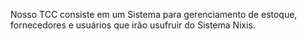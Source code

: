 Nosso TCC consiste em um Sistema para gerenciamento de estoque, fornecedores e usuários que irão usufruir do Sistema Nixis.
